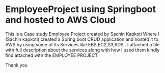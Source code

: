 # EmployeeProject using Springboot and hosted to AWS Cloud

This is a Case study Employee Project created by Sachin Kapkoti
Where I (Sachin kapkoti) created a Spring boot CRUD  application and hosted it to AWS 
by using some of its Services like EBS,EC2,S3,RDS . I attached a file with full description
about the services along with how i  used them kindly find attached with the EMPLOYEE PROJECT

Thank you
